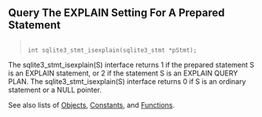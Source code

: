 ## Query The EXPLAIN Setting For A Prepared Statement




> ```
> 
> int sqlite3_stmt_isexplain(sqlite3_stmt *pStmt);
> 
> ```



The sqlite3\_stmt\_isexplain(S) interface returns 1 if the
prepared statement S is an EXPLAIN statement, or 2 if the
statement S is an EXPLAIN QUERY PLAN.
The sqlite3\_stmt\_isexplain(S) interface returns 0 if S is
an ordinary statement or a NULL pointer.


See also lists of
 [Objects](../c3ref/objlist.html),
 [Constants](../c3ref/constlist.html), and
 [Functions](../c3ref/funclist.html).


